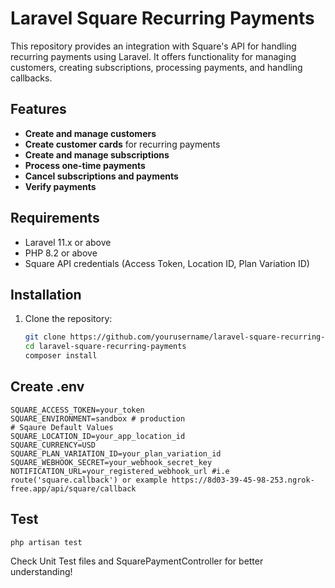 # Laravel Square Recurring Payments

This repository provides an integration with Square's API for handling recurring payments using Laravel. It offers functionality for managing customers, creating subscriptions, processing payments, and handling callbacks.

## Features

- **Create and manage customers**
- **Create customer cards** for recurring payments
- **Create and manage subscriptions**
- **Process one-time payments**
- **Cancel subscriptions and payments**
- **Verify payments**

## Requirements

- Laravel 11.x or above
- PHP 8.2 or above
- Square API credentials (Access Token, Location ID, Plan Variation ID)

## Installation

1. Clone the repository:

   ```bash
   git clone https://github.com/yourusername/laravel-square-recurring-payments.git
   cd laravel-square-recurring-payments
   composer install
    ```
## Create .env
```
SQUARE_ACCESS_TOKEN=your_token
SQUARE_ENVIRONMENT=sandbox # production
# Sqaure Default Values
SQUARE_LOCATION_ID=your_app_location_id
SQUARE_CURRENCY=USD
SQUARE_PLAN_VARIATION_ID=your_plan_variation_id
SQUARE_WEBHOOK_SECRET=your_webhook_secret_key
NOTIFICATION_URL=your_registered_webhook_url #i.e route('square.callback') or example https://8d03-39-45-98-253.ngrok-free.app/api/square/callback
```

## Test
```
php artisan test
```

Check Unit Test files and SquarePaymentController for better understanding!
